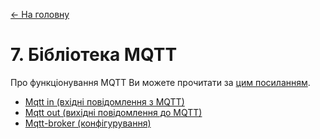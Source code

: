 [<- На головну](../)

# 7. Бібліотека MQTT

Про функціонування MQTT Ви можете прочитати за [цим посиланням](https://pupenasan.github.io/ProgIngContrSystems/%D0%9B%D0%B5%D0%BA%D1%86/MQTT.html).

- [Mqtt in (вхідні повідомлення з MQTT)](mqttin.md)<span class="load"> </span>
- [Mqtt out (вихідні повідомлення до MQTT)](mqttout.md)<span class="load"> </span>
- [Mqtt-broker (конфігурування)](mqttbroker.md)<span class="load"> </span>

